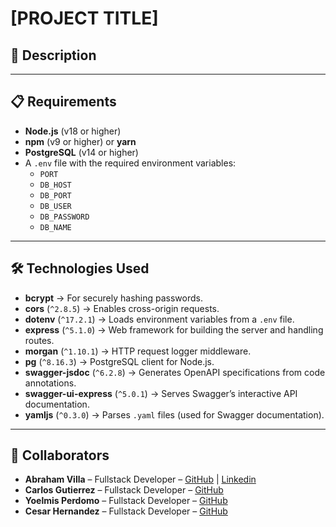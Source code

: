 # [PROJECT TITLE]

## 📄 Description

---

## 📋 Requirements

- **Node.js** (v18 or higher)
- **npm** (v9 or higher) or **yarn**
- **PostgreSQL** (v14 or higher)
- A `.env` file with the required environment variables:
  - `PORT`
  - `DB_HOST`
  - `DB_PORT`
  - `DB_USER`
  - `DB_PASSWORD`
  - `DB_NAME`

---

## 🛠 Technologies Used

- **bcrypt** → For securely hashing passwords.
- **cors** (`^2.8.5`) → Enables cross-origin requests.
- **dotenv** (`^17.2.1`) → Loads environment variables from a `.env` file.
- **express** (`^5.1.0`) → Web framework for building the server and handling routes.
- **morgan** (`^1.10.1`) → HTTP request logger middleware.
- **pg** (`^8.16.3`) → PostgreSQL client for Node.js.
- **swagger-jsdoc** (`^6.2.8`) → Generates OpenAPI specifications from code annotations.
- **swagger-ui-express** (`^5.0.1`) → Serves Swagger’s interactive API documentation.
- **yamljs** (`^0.3.0`) → Parses `.yaml` files (used for Swagger documentation).

---

## 🤝 Collaborators

- **Abraham Villa** – Fullstack Developer – [GitHub](https://github.com/ajvilla99) | [Linkedin](https://linkedin.com)
- **Carlos Gutierrez** – Fullstack Developer – [GitHub](https://github.com/carlosGG9)
- **Yoelmis Perdomo** – Fullstack Developer – [GitHub](https://github.com/YePerdom)
- **Cesar Hernandez** – Fullstack Developer – [GitHub](https://github.com/cahg99)
